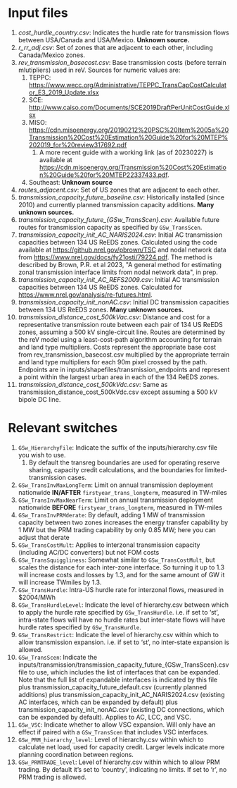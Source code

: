 # Input files
1. *cost_hurdle_country.csv*: Indicates the hurdle rate for transmission flows between USA/Canada and USA/Mexico. **Unknown source.**
1. *r_rr_adj.csv*: Set of zones that are adjacent to each other, including Canada/Mexico zones.
1. *rev_transmission_basecost.csv*: Base transmission costs (before terrain mlutipliers) used in reV. Sources for numeric values are:
    1. TEPPC: https://www.wecc.org/Administrative/TEPPC_TransCapCostCalculator_E3_2019_Update.xlsx
    1. SCE: http://www.caiso.com/Documents/SCE2019DraftPerUnitCostGuide.xlsx
    1. MISO: https://cdn.misoenergy.org/20190212%20PSC%20Item%2005a%20Transmission%20Cost%20Estimation%20Guide%20for%20MTEP%202019_for%20review317692.pdf
        1. A more recent guide with a working link (as of 20230227) is available at https://cdn.misoenergy.org/Transmission%20Cost%20Estimation%20Guide%20for%20MTEP22337433.pdf.
    1. Southeast: **Unknown source**
1. *routes_adjacent.csv*: Set of US zones that are adjacent to each other.
1. *transmission_capacity_future_baseline.csv*: Historically installed (since 2010) and currently planned transmission capacity additions. **Many unknown sources.**
1. *transmission_capacity_future_{GSw_TransScen}.csv*: Available future routes for transmission capacity as specified by `GSw_TransScen`.
1. *transmission_capacity_init_AC_NARIS2024.csv*: Initial AC transmission capacities between 134 US ReEDS zones. Calculated using the code available at https://github.nrel.gov/pbrown/TSC and nodal network data from https://www.nrel.gov/docs/fy21osti/79224.pdf. The method is described by Brown, P.R. et al 2023, "A general method for estimating zonal transmission interface limits from nodal network data", in prep.
1. *transmission_capacity_init_AC_REFS2009.csv*: Initial AC transmission capacities between 134 US ReEDS zones. Calculated for https://www.nrel.gov/analysis/re-futures.html.
1. *transmission_capacity_init_nonAC.csv*: Initial DC transmission capacities between 134 US ReEDS zones. **Many unknown sources.**
1. *transmission_distance_cost_500kVac.csv*: Distance and cost for a representative transmission route between each pair of 134 US ReEDS zones, assuming a 500 kV single-circuit line. Routes are determined by the reV model using a least-cost-path algorithm accounting for terrain and land type multipliers. Costs represent the appropriate base cost from rev_transmission_basecost.csv multiplied by the appropriate terrain and land type multipliers for each 90m pixel crossed by the path. Endpoints are in inputs/shapefiles/transmission_endpoints and represent a point within the largest urban area in each of the 134 ReEDS zones.
1. *transmission_distance_cost_500kVdc.csv*: Same as transmission_distance_cost_500kVdc.csv except assuming a 500 kV bipole DC line.


# Relevant switches
1. `GSw_HierarchyFile`: Indicate the suffix of the inputs/hierarchy.csv file you wish to use.
    1. By default the transreg boundaries are used for operating reserve sharing, capacity credit calculations, and the boundaries for limited-transmission cases.
1. `GSw_TransInvMaxLongTerm`: Limit on annual transmission deployment nationwide **IN/AFTER** `firstyear_trans_longterm`, measured in TW-miles
1. `GSw_TransInvMaxNearTerm`: Limit on annual transmission deployment nationwide **BEFORE** `firstyear_trans_longterm`, measured in TW-miles
1. `GSw_TransInvPRMderate`: By default, adding 1 MW of transmission capacity between two zones increases the energy transfer capability by 1 MW but the PRM trading capability by only 0.85 MW; here you can adjust that derate
1. `GSw_TransCostMult`: Applies to interzonal transmission capacity (including AC/DC converters) but not FOM costs
1. `GSw_TransSquiggliness`: Somewhat similar to `GSw_TransCostMult`, but scales the distance for each inter-zone interface. So turning it up to 1.3 will increase costs and losses by 1.3, and for the same amount of GW it will increase TWmiles by 1.3.
1. `GSw_TransHurdle`: Intra-US hurdle rate for interzonal flows, measured in $2004/MWh
1. `GSw_TransHurdleLevel`: Indicate the level of hierarchy.csv between which to apply the hurdle rate specified by `GSw_TransHurdle`. i.e. if set to ‘st’, intra-state flows will have no hurdle rates but inter-state flows will have hurdle rates specified by `GSw_TransHurdle`.
1. `GSw_TransRestrict`: Indicate the level of hierarchy.csv within which to allow transmission expansion. i.e. if set to ‘st’, no inter-state expansion is allowed.
1. `GSw_TransScen`: Indicate the inputs/transmission/transmission_capacity_future_{GSw_TransScen}.csv file to use, which includes the list of interfaces that can be expanded. Note that the full list of expandable interfaces is indicated by this file plus transmission_capacity_future_default.csv (currently planned additions) plus transmission_capacity_init_AC_NARIS2024.csv (existing AC interfaces, which can be expanded by default) plus transmission_capacity_init_nonAC.csv (existing DC connections, which can be expanded by default). Applies to AC, LCC, and VSC.
1. `GSw_VSC`: Indicate whether to allow VSC expansion. Will only have an effect if paired with a `GSw_TransScen` that includes VSC interfaces.
1. `GSw_PRM_hierarchy_level`: Level of hierarchy.csv within which to calculate net load, used for capacity credit. Larger levels indicate more planning coordination between regions.
1. `GSw_PRMTRADE_level`: Level of hierarchy.csv within which to allow PRM trading. By default it’s set to ‘country’, indicating no limits. If set to ‘r’, no PRM trading is allowed.
